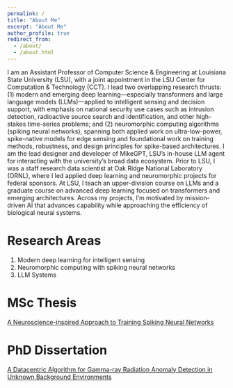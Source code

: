 ```yaml
---
permalink: /
title: "About Me"
excerpt: "About Me"
author_profile: true
redirect_from: 
  - /about/
  - /about.html
---
```


I am an Assistant Professor of Computer Science & Engineering at Louisiana State University (LSU), with a joint appointment in the LSU Center for Computation & Technology (CCT). I lead two overlapping research thrusts: (1) modern and emerging deep learning—especially transformers and large language models (LLMs)—applied to intelligent sensing and decision support, with emphasis on national security use cases such as intrusion detection, radioactive source search and identification, and other high-stakes time-series problems; and (2) neuromorphic computing algorithms (spiking neural networks), spanning both applied work on ultra-low-power, spike-native models for edge sensing and foundational work on training methods, robustness, and design principles for spike-based architectures. I am the lead designer and developer of MikeGPT, LSU’s in-house LLM agent for interacting with the university’s broad data ecosystem. Prior to LSU, I was a staff research data scientist at Oak Ridge National Laboratory (ORNL), where I led applied deep learning and neuromorphic projects for federal sponsors. At LSU, I teach an upper-division course on LLMs and a graduate course on advanced deep learning focused on transformers and emerging architectures. Across my projects, I’m motivated by mission-driven AI that advances capability while approaching the efficiency of biological neural systems.

Research Areas
======
1. Modern deep learning for intelligent sensing
2. Neuromorphic computing with spiking neural networks
3. LLM Systems

MSc Thesis
======
[A Neuroscience-inspired Approach to Training Spiking Neural Networks](https://trace.tennessee.edu/cgi/viewcontent.cgi?article=7158&context=utk_gradthes)

PhD Dissertation
======
[A Datacentric Algorithm for Gamma-ray Radiation Anomaly Detection in Unknown Background Environments](https://trace.tennessee.edu/utk_graddiss/6943/)

